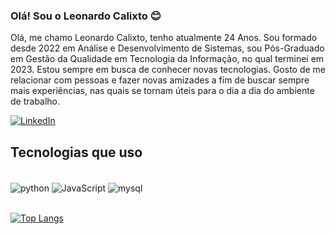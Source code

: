 



### Olá! Sou o Leonardo Calixto 😊
Olá, me chamo Leonardo Calixto, tenho atualmente 24 Anos. Sou formado desde 2022 em
Análise e Desenvolvimento de Sistemas, sou Pós-Graduado em Gestão da Qualidade em
Tecnologia da Informação, no qual terminei em 2023. Estou sempre em busca de conhecer
novas tecnologias. Gosto de me relacionar com pessoas e fazer novas amizades a fim de buscar
sempre mais experiências, nas quais se tornam úteis para o dia a dia do ambiente de trabalho.

[![LinkedIn](https://img.shields.io/badge/LinkedIn-0077B5?style=for-the-badge&logo=linkedin&logoColor=white)](https://www.linkedin.com/in/leonardo-calixto-3a25a1256/)


## Tecnologias que uso
<div style="display: inline_block"><br/>
    <img align="center" alt="python" src="https://img.shields.io/badge/Python-3776AB?style=for-the-badge&logo=python&logoColor=white" />
    <img align="center" alt="JavaScript" src="https://img.shields.io/badge/JavaScript-323330?style=for-the-badge&logo=javascript&logoColor=F7DF1E" />  
    <img align="center" alt="mysql" src="https://img.shields.io/badge/MySQL-00000F?style=for-the-badge&logo=mysql&logoColor=white"/>    
</div><br/>

[![Top Langs](https://github-readme-stats.vercel.app/api/top-langs/?username=leocalixto7&langs_count=8)](https://github.com/anuraghazra/github-readme-stats)





